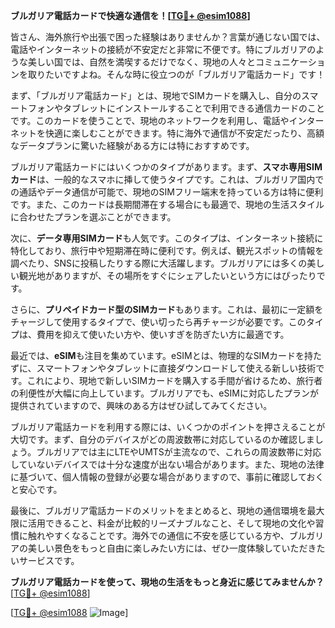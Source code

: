 **ブルガリア電話カードで快適な通信を！[[TG💪+ @esim1088](https://t.me/s/esim1088)]**

皆さん、海外旅行や出張で困った経験はありませんか？言葉が通じない国では、電話やインターネットの接続が不安定だと非常に不便です。特にブルガリアのような美しい国では、自然を満喫するだけでなく、現地の人々とコミュニケーションを取りたいですよね。そんな時に役立つのが「ブルガリア電話カード」です！

まず、「ブルガリア電話カード」とは、現地でSIMカードを購入し、自分のスマートフォンやタブレットにインストールすることで利用できる通信カードのことです。このカードを使うことで、現地のネットワークを利用し、電話やインターネットを快適に楽しむことができます。特に海外で通信が不安定だったり、高額なデータプランに驚いた経験がある方には特におすすめです。

ブルガリア電話カードにはいくつかのタイプがあります。まず、**スマホ専用SIMカード**は、一般的なスマホに挿して使うタイプです。これは、ブルガリア国内での通話やデータ通信が可能で、現地のSIMフリー端末を持っている方は特に便利です。また、このカードは長期間滞在する場合にも最適で、現地の生活スタイルに合わせたプランを選ぶことができます。

次に、**データ専用SIMカード**も人気です。このタイプは、インターネット接続に特化しており、旅行中や短期滞在時に便利です。例えば、観光スポットの情報を調べたり、SNSに投稿したりする際に大活躍します。ブルガリアには多くの美しい観光地がありますが、その場所をすぐにシェアしたいという方にはぴったりです。

さらに、**プリペイドカード型のSIMカード**もあります。これは、最初に一定額をチャージして使用するタイプで、使い切ったら再チャージが必要です。このタイプは、費用を抑えて使いたい方や、使いすぎを防ぎたい方に最適です。

最近では、**eSIM**も注目を集めています。eSIMとは、物理的なSIMカードを持たずに、スマートフォンやタブレットに直接ダウンロードして使える新しい技術です。これにより、現地で新しいSIMカードを購入する手間が省けるため、旅行者の利便性が大幅に向上しています。ブルガリアでも、eSIMに対応したプランが提供されていますので、興味のある方はぜひ試してみてください。

ブルガリア電話カードを利用する際には、いくつかのポイントを押さえることが大切です。まず、自分のデバイスがどの周波数帯に対応しているのか確認しましょう。ブルガリアでは主にLTEやUMTSが主流なので、これらの周波数帯に対応していないデバイスでは十分な速度が出ない場合があります。また、現地の法律に基づいて、個人情報の登録が必要な場合がありますので、事前に確認しておくと安心です。

最後に、ブルガリア電話カードのメリットをまとめると、現地の通信環境を最大限に活用できること、料金が比較的リーズナブルなこと、そして現地の文化や習慣に触れやすくなることです。海外での通信に不安を感じている方や、ブルガリアの美しい景色をもっと自由に楽しみたい方には、ぜひ一度体験していただきたいサービスです。

**ブルガリア電話カードを使って、現地の生活をもっと身近に感じてみませんか？** [[TG💪+ @esim1088](https://t.me/s/esim1088)]

[[TG💪+ @esim1088](https://t.me/s/esim1088) ![Image](https://i.postimg.cc/Y0z9fWf4/image.png)]